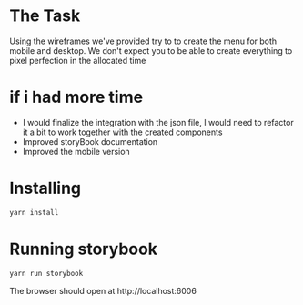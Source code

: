 # The Task

Using the wireframes we've provided try to to create the menu for both mobile
and desktop. We don't expect you to be able to create everything to pixel
perfection in the allocated time

# if i had more time

- I would finalize the integration with the json file, I would need to refactor it a bit to work together with the created components
- Improved storyBook documentation
- Improved the mobile version

# Installing

```bash
yarn install
```

# Running storybook

```bash
yarn run storybook
```

The browser should open at http://localhost:6006
